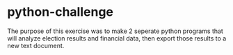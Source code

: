 # python-challenge
The purpose of this exercise was to make 2 seperate python programs that will 
analyze election results and financial data, then export those results to a new text document. 